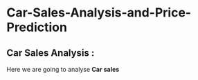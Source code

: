 # Car-Sales-Analysis-and-Price-Prediction

## Car Sales Analysis :
Here we are going to analyse **Car sales**